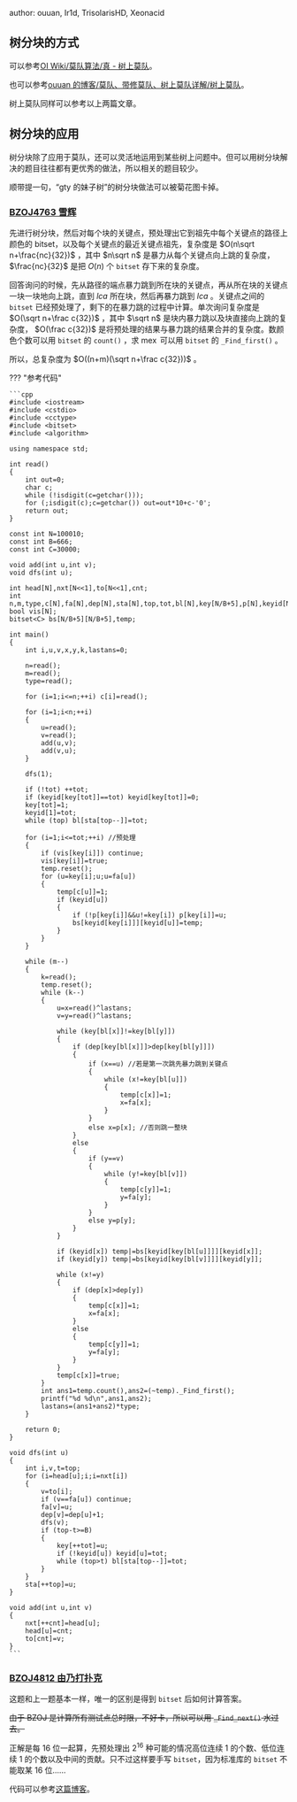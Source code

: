 author: ouuan, Ir1d, TrisolarisHD, Xeonacid

## 树分块的方式

可以参考[OI Wiki/莫队算法/真 - 树上莫队](/misc/mo-algo/#_14)。

也可以参考[ouuan 的博客/莫队、带修莫队、树上莫队详解/树上莫队](https://ouuan.github.io/莫队、带修莫队、树上莫队详解/#树上莫队)。

树上莫队同样可以参考以上两篇文章。

## 树分块的应用

树分块除了应用于莫队，还可以灵活地运用到某些树上问题中。但可以用树分块解决的题目往往都有更优秀的做法，所以相关的题目较少。

顺带提一句，“gty 的妹子树”的树分块做法可以被菊花图卡掉。

### [BZOJ4763 雪辉](https://www.lydsy.com/JudgeOnline/problem.php?id=4763)

先进行树分块，然后对每个块的关键点，预处理出它到祖先中每个关键点的路径上颜色的 bitset，以及每个关键点的最近关键点祖先，复杂度是 $O(n\sqrt n+\frac{nc}{32})$ ，其中 $n\sqrt n$ 是暴力从每个关键点向上跳的复杂度， $\frac{nc}{32}$ 是把 $O(n)$ 个 `bitset` 存下来的复杂度。

回答询问的时候，先从路径的端点暴力跳到所在块的关键点，再从所在块的关键点一块一块地向上跳，直到 $lca$ 所在块，然后再暴力跳到 $lca$ 。关键点之间的 `bitset` 已经预处理了，剩下的在暴力跳的过程中计算。单次询问复杂度是 $O(\sqrt n+\frac c{32})$ ，其中 $\sqrt n$ 是块内暴力跳以及块直接向上跳的复杂度， $O(\frac c{32})$ 是将预处理的结果与暴力跳的结果合并的复杂度。数颜色个数可以用 `bitset` 的 `count()` ，求 $\operatorname{mex}$ 可以用 `bitset` 的 `_Find_first()` 。

所以，总复杂度为 $O((n+m)(\sqrt n+\frac c{32}))$ 。

??? "参考代码"

    ```cpp
    #include <iostream>
    #include <cstdio>
    #include <cctype>
    #include <bitset>
    #include <algorithm>

    using namespace std;

    int read()
    {
    	int out=0;
    	char c;
    	while (!isdigit(c=getchar()));
    	for (;isdigit(c);c=getchar()) out=out*10+c-'0';
    	return out;
    }

    const int N=100010;
    const int B=666;
    const int C=30000;

    void add(int u,int v);
    void dfs(int u);

    int head[N],nxt[N<<1],to[N<<1],cnt;
    int n,m,type,c[N],fa[N],dep[N],sta[N],top,tot,bl[N],key[N/B+5],p[N],keyid[N];
    bool vis[N];
    bitset<C> bs[N/B+5][N/B+5],temp;

    int main()
    {
    	int i,u,v,x,y,k,lastans=0;
    	
    	n=read();
    	m=read();
    	type=read();
    	
    	for (i=1;i<=n;++i) c[i]=read();
    	
    	for (i=1;i<n;++i)
    	{
    		u=read();
    		v=read();
    		add(u,v);
    		add(v,u);
    	}
    	
    	dfs(1);
    	
    	if (!tot) ++tot;
    	if (keyid[key[tot]]==tot) keyid[key[tot]]=0;
    	key[tot]=1;
    	keyid[1]=tot; 
    	while (top) bl[sta[top--]]=tot;
    	
    	for (i=1;i<=tot;++i) //预处理
    	{
    		if (vis[key[i]]) continue;
    		vis[key[i]]=true;
    		temp.reset();
    		for (u=key[i];u;u=fa[u])
    		{
    			temp[c[u]]=1;
    			if (keyid[u])
    			{
    				if (!p[key[i]]&&u!=key[i]) p[key[i]]=u;
    				bs[keyid[key[i]]][keyid[u]]=temp;
    			}
    		}
    	}
    	
    	while (m--)
    	{
    		k=read();
    		temp.reset();
    		while (k--)
    		{
    			u=x=read()^lastans;
    			v=y=read()^lastans;
    			
    			while (key[bl[x]]!=key[bl[y]])
    			{
    				if (dep[key[bl[x]]]>dep[key[bl[y]]])
    				{
    					if (x==u) //若是第一次跳先暴力跳到关键点
    					{
    						while (x!=key[bl[u]])
    						{
    							temp[c[x]]=1;
    							x=fa[x];
    						}
    					}
    					else x=p[x]; //否则跳一整块
    				}
    				else
    				{
    					if (y==v)
    					{
    						while (y!=key[bl[v]])
    						{
    							temp[c[y]]=1;
    							y=fa[y];
    						}
    					}
    					else y=p[y];
    				}
    			}
    			
    			if (keyid[x]) temp|=bs[keyid[key[bl[u]]]][keyid[x]];
    			if (keyid[y]) temp|=bs[keyid[key[bl[v]]]][keyid[y]];
    			
    			while (x!=y)
    			{
    				if (dep[x]>dep[y])
    				{
    					temp[c[x]]=1;
    					x=fa[x];
    				}
    				else
    				{
    					temp[c[y]]=1;
    					y=fa[y];
    				}
    			}
    			temp[c[x]]=true;
    		}
    		int ans1=temp.count(),ans2=(~temp)._Find_first();
    		printf("%d %d\n",ans1,ans2);
    		lastans=(ans1+ans2)*type;
    	}
    	
    	return 0;
    }

    void dfs(int u)
    {
    	int i,v,t=top;
    	for (i=head[u];i;i=nxt[i])
    	{
    		v=to[i];
    		if (v==fa[u]) continue;
    		fa[v]=u;
    		dep[v]=dep[u]+1;
    		dfs(v);
    		if (top-t>=B)
    		{
    			key[++tot]=u;
    			if (!keyid[u]) keyid[u]=tot;
    			while (top>t) bl[sta[top--]]=tot;
    		}
    	}
    	sta[++top]=u;
    }

    void add(int u,int v)
    {
    	nxt[++cnt]=head[u];
    	head[u]=cnt;
    	to[cnt]=v;
    }
    ```

### [BZOJ4812 由乃打扑克](https://www.lydsy.com/JudgeOnline/problem.php?id=4812)

这题和上一题基本一样，唯一的区别是得到 `bitset` 后如何计算答案。

~~由于 BZOJ 是计算所有测试点总时限，不好卡，所以可以用 `_Find_next()` 水过去。~~

正解是每 $16$ 位一起算，先预处理出 $2^{16}$ 种可能的情况高位连续 $1$ 的个数、低位连续 $1$ 的个数以及中间的贡献。只不过这样要手写 `bitset`，因为标准库的 `bitset` 不能取某 $16$ 位……

代码可以参考[这篇博客](https://www.cnblogs.com/FallDream/p/bzoj4763.html)。
